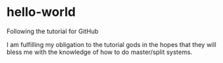 # hello-world
Following the tutorial for GitHub

I am fulfilling my obligation to the tutorial gods in the hopes that they will bless me with the knowledge of how to do master/split systems.
